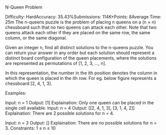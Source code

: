 N-Queen Problem

Difficulty: HardAccuracy: 35.43%Submissions: 114K+Points: 8Average Time: 25m
The n-queens puzzle is the problem of placing n queens on a (n × n) chessboard such that no two queens can attack each other. Note that two queens attack each other if they are placed on the same row, the same column, or the same diagonal.

Given an integer n, find all distinct solutions to the n-queens puzzle.
You can return your answer in any order but each solution should represent a distinct board configuration of the queen placements, where the solutions are represented as permutations of [1, 2, 3, ..., n].

In this representation, the number in the ith position denotes the column in which the queen is placed in the ith row.
For eg. below figure represents a chessboard [2, 4, 1, 3].


Examples:

Input: n = 1
Output: [1]
Explaination: Only one queen can be placed in the single cell available.
Input: n = 4
Output: [[2, 4, 1, 3], [3, 1, 4, 2]]
Explaination: There are 2 possible solutions for n = 4.

Input: n = 3
Output: []
Explaination: There are no possible solutions for n = 3.
Constraints:
1 ≤ n ≤ 10
